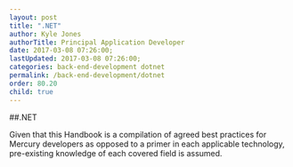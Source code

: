 ```yaml
---
layout: post
title: ".NET"
author: Kyle Jones
authorTitle: Principal Application Developer
date: 2017-03-08 07:26:00;
lastUpdated: 2017-03-08 07:26:00;
categories: back-end-development dotnet
permalink: /back-end-development/dotnet
order: 80.20
child: true
---
```


##.NET

Given that this Handbook is a compilation of agreed best practices for Mercury developers as opposed to a primer in each applicable technology, pre-existing knowledge of each covered field is assumed.
